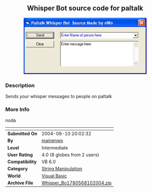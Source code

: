 ﻿<div align="center">

## Whisper Bot source code for paltalk

<img src="PIC20048102015263150.jpg">
</div>

### Description

Sends your whisper messages to people on paltalk
 
### More Info
 
noda


<span>             |<span>
---                |---
**Submitted On**   |2004-08-10 20:02:32
**By**             |[mainenwo](https://github.com/Planet-Source-Code/PSCIndex/blob/master/ByAuthor/mainenwo.md)
**Level**          |Intermediate
**User Rating**    |4.0 (8 globes from 2 users)
**Compatibility**  |VB 6\.0
**Category**       |[String Manipulation](https://github.com/Planet-Source-Code/PSCIndex/blob/master/ByCategory/string-manipulation__1-5.md)
**World**          |[Visual Basic](https://github.com/Planet-Source-Code/PSCIndex/blob/master/ByWorld/visual-basic.md)
**Archive File**   |[Whisper\_Bo1780568102004\.zip](https://github.com/Planet-Source-Code/mainenwo-whisper-bot-source-code-for-paltalk__1-55496/archive/master.zip)








